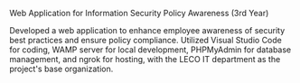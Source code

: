  Web Application for Information Security Policy Awareness (3rd Year)

 Developed a web application to enhance employee awareness of security best practices and ensure policy compliance. Utilized Visual Studio Code for coding, WAMP server for local development, PHPMyAdmin for database management, and ngrok for hosting, with the LECO IT department as the project's base organization.
